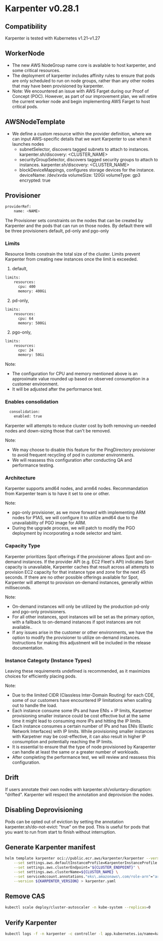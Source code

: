 # Karpenter v0.28.1

## Compatibility
Karpenter is tested with Kubernetes v1.21-v1.27

## WorkerNode
- The new AWS NodeGroup name core is available to host karpenter, and some critical resources.
- The deployment of karpenter includes affinity rules to ensure that pods are only scheduled to run on node groups, rather than any other nodes that may have been provisioned by karpenter.
- Note: We encountered an issue with AWS Farget during our Proof of Concept (POC). However, as part of our improvement plan, we will retire the current worker node and begin implementing AWS Farget to host critical pods.

## AWSNodeTemplate
- We define a custom resource within the provider definition, where we can input AWS-specific details that we want Karpenter to use when it launches nodes
  * subnetSelector, discovers tagged subnets to attach to instances.
    karpenter.sh/discovery: <CLUSTER_NAME>
  * securityGroupSelector, discovers tagged security groups to attach to instances.
    karpenter.sh/discovery: <CLUSTER_NAME>
  * blockDeviceMappings, configures storage devices for the instance.
    deviceName: /dev/xvda  volumeSize: 120Gi  volumeType: gp3  encrypted: true

## Provisioner
```sh
providerRef:
    name: <NAME>
```
The Provisioner sets constraints on the nodes that can be created by Karpenter and the pods that can run on those nodes. By default there will be three provisioners default, pd-only and pgo-only

### Limits
Resource limits constrain the total size of the cluster. Limits prevent Karpenter from creating new instances once the limit is exceeded.

1. default,
```sh
limits:
    resources:
      cpu: 400
      memory: 400Gi
```

2. pd-only,
```sh
limits:
    resources:
      cpu: 64
      memory: 500Gi
```

2. pgo-only,
```sh
limits:
    resources:
      cpu: 24
      memory: 50Gi
```

Note:
* The configuration for CPU and memory mentioned above is an approximate value rounded up based on observed consumption in a customer environment.
* It will be adjusted after the performance test.

### Enables consolidation
```sh
  consolidation:
    enabled: true
```
Karpenter will attempts to reduce cluster cost by both removing un-needed nodes and down-sizing those that can't be removed.

Note:
- We may choose to disable this feature for the PingDirectory provisioner to avoid frequent recycling of pod in customer environments.
- We will reassess this configuration after conducting QA and performance testing.


### Architecture
Karpenter supports amd64 nodes, and arm64 nodes. Recommandation from Karpenter team is to have it set to one or other.

Note:
- pgo-only provisioner, as we move forward with implementing ARM nodes for P1AS, we will configure it to utilize amd64 due to the unavailability of PGO image for ARM.
- During the upgrade process, we will patch to modify the PGO deployment by incorporating a node selector and taint.


### Capacity Type
Karpenter prioritizes Spot offerings if the provisioner allows Spot and on-demand instances. If the provider API (e.g. EC2 Fleet's API) indicates Spot capacity is unavailable, Karpenter caches that result across all attempts to provision EC2 capacity for that instance type and zone for the next 45 seconds. If there are no other possible offerings available for Spot, Karpenter will attempt to provision on-demand instances, generally within milliseconds.

Note:
-  On-demand instances will only be utilized by the production pd-only and pgo-only provisioners.
-  For all other instances, spot instances will be set as the primary option, with a fallback to on-demand instances if spot instances are not available..
-  If any issues arise in the customer or other environments, we have the option to modify the provisioner to utilize on-demand instances. Instructions for making this adjustment will be included in the release documentation.


### Instance Categoty (Instance Types)
Leaving these requirements undefined is recommended, as it maximizes choices for efficiently placing pods.


Note:
- Due to the limited CIDR (Classless Inter-Domain Routing) for each CDE, some of our customers have encountered IP limitations when scalling out to handle the load.
- Each instance consume some IPs and have ENIs + IP limits, Karpetner provisioning smaller instance could be cost effective but at the same time it might lead to consuming more IPs and hitting the IP limits.
- Each instance consumes a certain number of IPs and has ENIs (Elastic Network Interfaces) with IP limits. While provisioning smaller instances with Karpetner may be cost-effective, it can also result in higher IP consumption and potentially reaching the IP limits.
- It is essential to ensure that the type of node provisioned by Karapenter can handle at least the same or a greater number of workloads.
- After completing the performance test, we will review and reassess this configuration.


## Drift
If users annotate their own nodes with karpenter.sh/voluntary-disruption: "drifted". Karpenter will respect the annotation and deprovision the nodes.


## Disabling Deprovisioning
Pods can be opted out of eviction by setting the annotation karpenter.sh/do-not-evict: "true" on the pod. This is useful for pods that you want to run from start to finish without interruption.


## Generate Karpenter manifest

```sh
helm template karpenter oci://public.ecr.aws/karpenter/karpenter --version ${KARPENTER_VERSION} --namespace karpenter \
    --set settings.aws.defaultInstanceProfile=KarpenterInstanceProfile \
    --set settings.aws.clusterEndpoint="${CLUSTER_ENDPOINT}" \
    --set settings.aws.clusterName=${CLUSTER_NAME} \
    --set serviceAccount.annotations."eks\.amazonaws\.com/role-arn"="arn:aws:iam::${AWS_ACCOUNT_ID}:role/KarpenterControllerRole-${CLUSTER_NAME}" \
    --version ${KARPENTER_VERSION} > karpenter.yaml
```


## Remove CAS

```sh
kubectl scale deploy/cluster-autoscaler -n kube-system --replicas=0
```


## Verify Karpenter

```sh
kubectl logs -f -n karpenter -c controller -l app.kubernetes.io/name=karpenter
```
